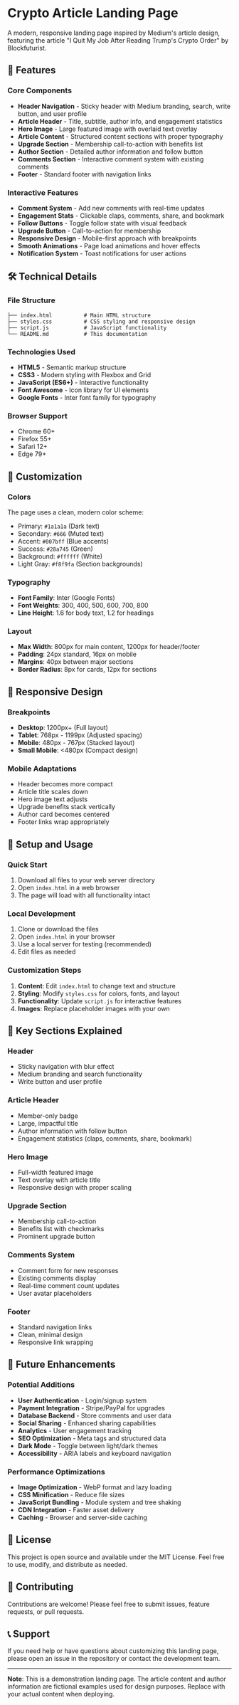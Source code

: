 # Crypto Article Landing Page

A modern, responsive landing page inspired by Medium's article design, featuring the article "I Quit My Job After Reading Trump's Crypto Order" by Blockfuturist.

## 🚀 Features

### Core Components
- **Header Navigation** - Sticky header with Medium branding, search, write button, and user profile
- **Article Header** - Title, subtitle, author info, and engagement statistics
- **Hero Image** - Large featured image with overlaid text overlay
- **Article Content** - Structured content sections with proper typography
- **Upgrade Section** - Membership call-to-action with benefits list
- **Author Section** - Detailed author information and follow button
- **Comments Section** - Interactive comment system with existing comments
- **Footer** - Standard footer with navigation links

### Interactive Features
- **Comment System** - Add new comments with real-time updates
- **Engagement Stats** - Clickable claps, comments, share, and bookmark
- **Follow Buttons** - Toggle follow state with visual feedback
- **Upgrade Button** - Call-to-action for membership
- **Responsive Design** - Mobile-first approach with breakpoints
- **Smooth Animations** - Page load animations and hover effects
- **Notification System** - Toast notifications for user actions

## 🛠️ Technical Details

### File Structure
```
├── index.html          # Main HTML structure
├── styles.css          # CSS styling and responsive design
├── script.js           # JavaScript functionality
└── README.md           # This documentation
```

### Technologies Used
- **HTML5** - Semantic markup structure
- **CSS3** - Modern styling with Flexbox and Grid
- **JavaScript (ES6+)** - Interactive functionality
- **Font Awesome** - Icon library for UI elements
- **Google Fonts** - Inter font family for typography

### Browser Support
- Chrome 60+
- Firefox 55+
- Safari 12+
- Edge 79+

## 🎨 Customization

### Colors
The page uses a clean, modern color scheme:
- Primary: `#1a1a1a` (Dark text)
- Secondary: `#666` (Muted text)
- Accent: `#007bff` (Blue accents)
- Success: `#28a745` (Green)
- Background: `#ffffff` (White)
- Light Gray: `#f8f9fa` (Section backgrounds)

### Typography
- **Font Family**: Inter (Google Fonts)
- **Font Weights**: 300, 400, 500, 600, 700, 800
- **Line Height**: 1.6 for body text, 1.2 for headings

### Layout
- **Max Width**: 800px for main content, 1200px for header/footer
- **Padding**: 24px standard, 16px on mobile
- **Margins**: 40px between major sections
- **Border Radius**: 8px for cards, 12px for sections

## 📱 Responsive Design

### Breakpoints
- **Desktop**: 1200px+ (Full layout)
- **Tablet**: 768px - 1199px (Adjusted spacing)
- **Mobile**: 480px - 767px (Stacked layout)
- **Small Mobile**: <480px (Compact design)

### Mobile Adaptations
- Header becomes more compact
- Article title scales down
- Hero image text adjusts
- Upgrade benefits stack vertically
- Author card becomes centered
- Footer links wrap appropriately

## 🔧 Setup and Usage

### Quick Start
1. Download all files to your web server directory
2. Open `index.html` in a web browser
3. The page will load with all functionality intact

### Local Development
1. Clone or download the files
2. Open `index.html` in your browser
3. Use a local server for testing (recommended)
4. Edit files as needed

### Customization Steps
1. **Content**: Edit `index.html` to change text and structure
2. **Styling**: Modify `styles.css` for colors, fonts, and layout
3. **Functionality**: Update `script.js` for interactive features
4. **Images**: Replace placeholder images with your own

## 🎯 Key Sections Explained

### Header
- Sticky navigation with blur effect
- Medium branding and search functionality
- Write button and user profile

### Article Header
- Member-only badge
- Large, impactful title
- Author information with follow button
- Engagement statistics (claps, comments, share, bookmark)

### Hero Image
- Full-width featured image
- Text overlay with article title
- Responsive design with proper scaling

### Upgrade Section
- Membership call-to-action
- Benefits list with checkmarks
- Prominent upgrade button

### Comments System
- Comment form for new responses
- Existing comments display
- Real-time comment count updates
- User avatar placeholders

### Footer
- Standard navigation links
- Clean, minimal design
- Responsive link wrapping

## 🚀 Future Enhancements

### Potential Additions
- **User Authentication** - Login/signup system
- **Payment Integration** - Stripe/PayPal for upgrades
- **Database Backend** - Store comments and user data
- **Social Sharing** - Enhanced sharing capabilities
- **Analytics** - User engagement tracking
- **SEO Optimization** - Meta tags and structured data
- **Dark Mode** - Toggle between light/dark themes
- **Accessibility** - ARIA labels and keyboard navigation

### Performance Optimizations
- **Image Optimization** - WebP format and lazy loading
- **CSS Minification** - Reduce file sizes
- **JavaScript Bundling** - Module system and tree shaking
- **CDN Integration** - Faster asset delivery
- **Caching** - Browser and server-side caching

## 📄 License

This project is open source and available under the MIT License. Feel free to use, modify, and distribute as needed.

## 🤝 Contributing

Contributions are welcome! Please feel free to submit issues, feature requests, or pull requests.

## 📞 Support

If you need help or have questions about customizing this landing page, please open an issue in the repository or contact the development team.

---

**Note**: This is a demonstration landing page. The article content and author information are fictional examples used for design purposes. Replace with your actual content when deploying.
